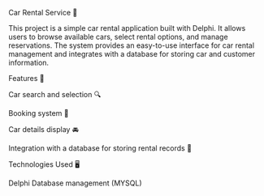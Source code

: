 Car Rental Service 🚗

This project is a simple car rental application built with Delphi. It allows users to browse available cars, select rental options, and manage reservations. The system provides an easy-to-use interface for car rental management and integrates with a database for storing car and customer information.

Features 🌟

Car search and selection 🔍

Booking system 📅

Car details display 🚘

Integration with a database for storing rental records 💾

Technologies Used 🖥️

Delphi
Database management (MYSQL)

